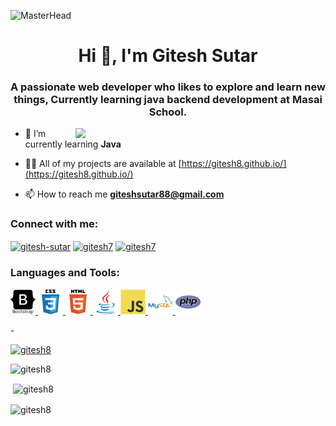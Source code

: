![MasterHead](https://blogger.googleusercontent.com/img/a/AVvXsEg88LjkBmkLCthYJWQlUuwyFdGcwEgubj24OEVCE0ML9p5Pe-cTNZE21egEYubDp4o1vbW4tfl4maARjgMr1X20U8GqXSeyMtjio5G21UYSjKETVILnqS9ko6teZIXt3oZhwpJDPORjOKvv5xa393g3f-CbaEk7_VuNJXmE3lAZ85ORz5PaWGyNGLdh)

<h1 align="center">Hi 👋, I'm Gitesh Sutar</h1>
<h3 align="center">A passionate web developer who likes to explore and learn new things, Currently learning java backend development at Masai School.</h3>

<img align="right" width="400" src="https://blogger.googleusercontent.com/img/a/AVvXsEh03whFXEUDIFi-0W17bc4mtx4ddvSApCctfQ2NQDTlAm4EljXh_e3YkwqApwlcEfNgMqIV3gas5BfagmLOI7-CVGX43_s8ZHfbxSRVFBqIyS9eib7iMxVVTZ_0nd20h61-wjkQ8otqKMy9HakwIy4_h6RUdUdlsx_dKFvXw-h83opFSJibJ3jhP860">

- 🌱 I’m currently learning **Java**

- 👨‍💻 All of my projects are available at [https://gitesh8.github.io/](https://gitesh8.github.io/)

- 📫 How to reach me **giteshsutar88@gmail.com**

<h3 align="left">Connect with me:</h3>
<p align="left">
<a href="https://linkedin.com/in/gitesh-sutar" target="blank"><img align="center" src="https://raw.githubusercontent.com/rahuldkjain/github-profile-readme-generator/master/src/images/icons/Social/linked-in-alt.svg" alt="gitesh-sutar" height="30" width="40" /></a>
<a href="https://www.hackerrank.com/gitesh7" target="blank"><img align="center" src="https://raw.githubusercontent.com/rahuldkjain/github-profile-readme-generator/master/src/images/icons/Social/hackerrank.svg" alt="gitesh7" height="30" width="40" /></a>
<a href="https://www.leetcode.com/gitesh7" target="blank"><img align="center" src="https://raw.githubusercontent.com/rahuldkjain/github-profile-readme-generator/master/src/images/icons/Social/leet-code.svg" alt="gitesh7" height="30" width="40" /></a>
</p>

<h3 align="left">Languages and Tools:</h3>
<p align="left"> <a href="https://getbootstrap.com" target="_blank" rel="noreferrer"> <img src="https://raw.githubusercontent.com/devicons/devicon/master/icons/bootstrap/bootstrap-plain-wordmark.svg" alt="bootstrap" width="40" height="40"/> </a> <a href="https://www.w3schools.com/css/" target="_blank" rel="noreferrer"> <img src="https://raw.githubusercontent.com/devicons/devicon/master/icons/css3/css3-original-wordmark.svg" alt="css3" width="40" height="40"/> </a> <a href="https://www.w3.org/html/" target="_blank" rel="noreferrer"> <img src="https://raw.githubusercontent.com/devicons/devicon/master/icons/html5/html5-original-wordmark.svg" alt="html5" width="40" height="40"/> </a> <a href="https://www.java.com" target="_blank" rel="noreferrer"> <img src="https://raw.githubusercontent.com/devicons/devicon/master/icons/java/java-original.svg" alt="java" width="40" height="40"/> </a> <a href="https://developer.mozilla.org/en-US/docs/Web/JavaScript" target="_blank" rel="noreferrer"> <img src="https://raw.githubusercontent.com/devicons/devicon/master/icons/javascript/javascript-original.svg" alt="javascript" width="40" height="40"/> </a> <a href="https://www.mysql.com/" target="_blank" rel="noreferrer"> <img src="https://raw.githubusercontent.com/devicons/devicon/master/icons/mysql/mysql-original-wordmark.svg" alt="mysql" width="40" height="40"/> </a> <a href="https://www.php.net" target="_blank" rel="noreferrer"> <img src="https://raw.githubusercontent.com/devicons/devicon/master/icons/php/php-original.svg" alt="php" width="40" height="40"/> </a> </p>
- 
<p align="left"> <a href="https://github.com/ryo-ma/github-profile-trophy"><img src="https://github-profile-trophy.vercel.app/?username=gitesh8" alt="gitesh8" /></a> </p>

<p><img src="https://github-readme-stats.vercel.app/api/top-langs?username=gitesh8" alt="gitesh8" /></p>







<p>&nbsp;<img align="center" src="https://github-readme-stats.vercel.app/api?username=gitesh8" alt="gitesh8" /></p>

<p><img align="center" src="https://github-readme-streak-stats.herokuapp.com/?user=gitesh8" alt="gitesh8" /></p>
